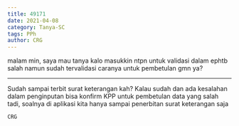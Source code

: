 ```yaml
---
title: 49171
date: 2021-04-08
category: Tanya-SC
tags: PPh
author: CRG
---
```


malam min, saya mau tanya kalo masukkin ntpn untuk validasi dalam ephtb salah namun sudah tervalidasi caranya untuk pembetulan gmn ya?

---

Sudah sampai terbit surat keterangan kah? Kalau sudah dan ada kesalahan dalam penginputan bisa konfirm KPP untuk pembetulan data yang salah tadi, soalnya di aplikasi kita hanya sampai penerbitan surat keterangan saja

`CRG`
